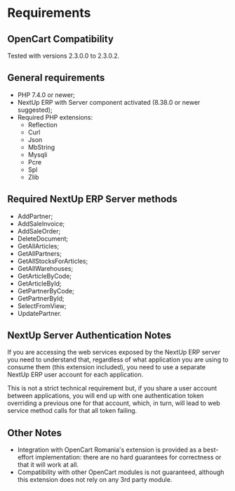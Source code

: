 # Requirements

## OpenCart Compatibility
Tested with versions 2.3.0.0 to 2.3.0.2.

## General requirements
- PHP 7.4.0 or newer;
- NextUp ERP with Server component activated (8.38.0 or newer suggested);
- Required PHP extensions:
	- Reflection
	- Curl
	- Json
	- MbString
	- Mysqli
	- Pcre
	- Spl
	- Zlib

## Required NextUp ERP Server methods
- AddPartner;
- AddSaleInvoice;
- AddSaleOrder;
- DeleteDocument;
- GetAllArticles;
- GetAllPartners;
- GetAllStocksForArticles;
- GetAllWarehouses;
- GetArticleByCode;
- GetArticleById;
- GetPartnerByCode;
- GetPartnerById;
- SelectFromView;
- UpdatePartner.

## NextUp Server Authentication Notes
If you are accessing the web services exposed by the NextUp ERP server you need to understand 
that, regardless of what application you are using to consume them (this extension included),
you need to use a separate NextUp ERP user account for each application.

This is not a strict technical requirement but, if you share a user account between applications,
you will end up with one authentication token overriding a previous one for that account, which, 
in turn, will lead to web service method calls for that all token failing.

## Other Notes
- Integration with OpenCart Romania's extension is provided as a best-effort implementation: 
there are no hard guarantees for correctness or that it will work at all.
- Compatibility with other OpenCart modules is not guaranteed, 
although this extension does not rely on any 3rd party module.